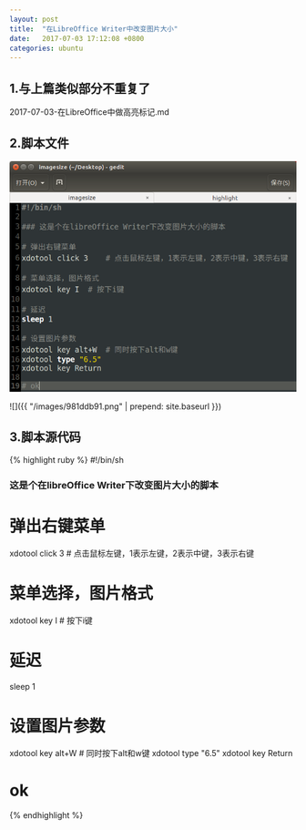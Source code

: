 ```yaml
---
layout: post
title:  "在LibreOffice Writer中改变图片大小"
date:   2017-07-03 17:12:08 +0800
categories: ubuntu
---
```


## 1.与上篇类似部分不重复了

2017-07-03-在LibreOffice中做高亮标记.md

## 2.脚本文件

![](../images/981ddb91.png)

![]({{ "/images/981ddb91.png" | prepend: site.baseurl }})

## 3.脚本源代码

{% highlight ruby %}
#!/bin/sh
### 这是个在libreOffice Writer下改变图片大小的脚本
# 弹出右键菜单
xdotool click 3    # 点击鼠标左键，1表示左键，2表示中键，3表示右键
# 菜单选择，图片格式
xdotool key I  # 按下i键
# 延迟
sleep 1
# 设置图片参数
xdotool key alt+W  # 同时按下alt和w键
xdotool type "6.5"
xdotool key Return
# ok
{% endhighlight %}
